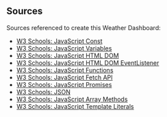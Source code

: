## Sources
Sources referenced to create this Weather Dashboard:
* <a href="https://www.w3schools.com/js/js_const.asp">W3 Schools: JavaScript Const
* <a href="https://www.w3schools.com/js/js_variables.asp">W3 Schools: JavaScript Variables</a>
* <a href="https://www.w3schools.com/js/js_htmldom.asp">W3 Schools: JavaScript HTML DOM</a>
* <a href="https://www.w3schools.com/js/js_htmldom_eventlistener.asp">W3 Schools: JavaScript HTML DOM EventListener</a>
* <a href="https://www.w3schools.com/js/js_functions.asp">W3 Schools: JavaScript Functions</a>
* <a href="https://www.w3schools.com/js/js_api_fetch.asp">W3 Schools: JavaScript Fetch API</a>
* <a href="https://www.w3schools.com/js/js_promise.asp">W3 Schools: JavaScript Promises</a>
* <a href="https://www.w3schools.com/js/js_json.asp">W3 Schools: JSON</a>
* <a href="https://www.w3schools.com/js/js_array_methods.asp">W3 Schools: JavaScript Array Methods</a>
* <a href="https://www.w3schools.com/js/js_string_templates.asp">W3 Schools: JavaScript Template Literals</a>